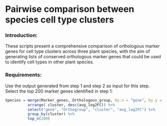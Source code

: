 # Pairwise comparison between species cell type clusters

### Introduction:
These scripts present a comprehensive comparison of orthologous marker genes for cell type clusters across three plant species, with the aim of generating lists of conserved orthologous marker genes that could be used to identify cell types in other plant species.

### Requirements:
Use the output generated from step 1 and step 2 as input for this step.
Select the top 200 marker genes identified in step 1:
```R
Species = merge(Marker_genes, Orthologous_group, by.x = "gene", by.y = "Species") %>% 
          arrange( cluster, desc(avg_log2FC)) %>% 
          select("gene", "Orthogroup", "cluster", "avg_log2FC") %>% 
          group_by(cluster) %>% 
          top_n(200)
```
